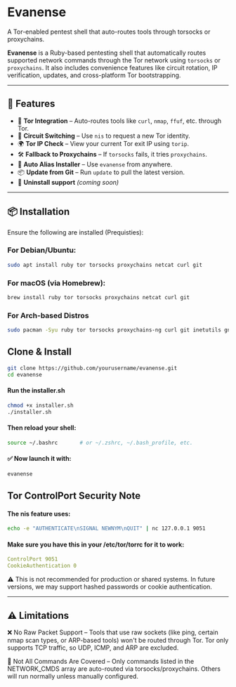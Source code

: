 # Evanense
A Tor-enabled pentest shell that auto-routes tools through torsocks or proxychains.

**Evanense** is a Ruby-based pentesting shell that automatically routes supported network commands through the Tor network using `torsocks` or `proxychains`. It also includes convenience features like circuit rotation, IP verification, updates, and cross-platform Tor bootstrapping.

---

## 🚀 Features

- 🧅 **Tor Integration** – Auto-routes tools like `curl`, `nmap`, `ffuf`, etc. through Tor.
- 🔁 **Circuit Switching** – Use `nis` to request a new Tor identity.
- 🌍 **Tor IP Check** – View your current Tor exit IP using `torip`.
- 🛠 **Fallback to Proxychains** – If `torsocks` fails, it tries `proxychains`.
- 💾 **Auto Alias Installer** – Use `evanense` from anywhere.
- 📦 **Update from Git** – Run `update` to pull the latest version.
- 🧼 **Uninstall support** *(coming soon)*

---

## 📦 Installation

  Ensure the following are installed (Prequisties):

### For Debian/Ubuntu:

```bash
sudo apt install ruby tor torsocks proxychains netcat curl git 
```
### For macOS (via Homebrew):

```bash
brew install ruby tor torsocks proxychains netcat curl git 
```
### For Arch-based Distros

```bash
sudo pacman -Syu ruby tor torsocks proxychains-ng curl git inetutils gnu-netcat
```
## Clone & Install
```bash
git clone https://github.com/yourusername/evanense.git
cd evanense
```

#### Run the installer.sh

```bash
chmod +x installer.sh
./installer.sh
```

#### Then reload your shell:

```bash
source ~/.bashrc       # or ~/.zshrc, ~/.bash_profile, etc.
```

#### ✅ Now launch it with:

```bash
evanense
```

## Tor ControlPort Security Note
  #### The nis feature uses:

```bash
echo -e "AUTHENTICATE\nSIGNAL NEWNYM\nQUIT" | nc 127.0.0.1 9051
```
 #### Make sure you have this in your /etc/tor/torrc for it to work:

```yaml
ControlPort 9051
CookieAuthentication 0
```
⚠️ This is not recommended for production or shared systems. In future versions, we may support hashed passwords or cookie authentication.


---


## ⚠️ Limitations

❌ No Raw Packet Support – Tools that use raw sockets (like ping, certain nmap scan types, or ARP-based tools) won't be routed through Tor. Tor only supports TCP traffic, so UDP, ICMP, and ARP are excluded.

📶 Not All Commands Are Covered – Only commands listed in the NETWORK_CMDS array are auto-routed via torsocks/proxychains. Others will run normally unless manually configured.

